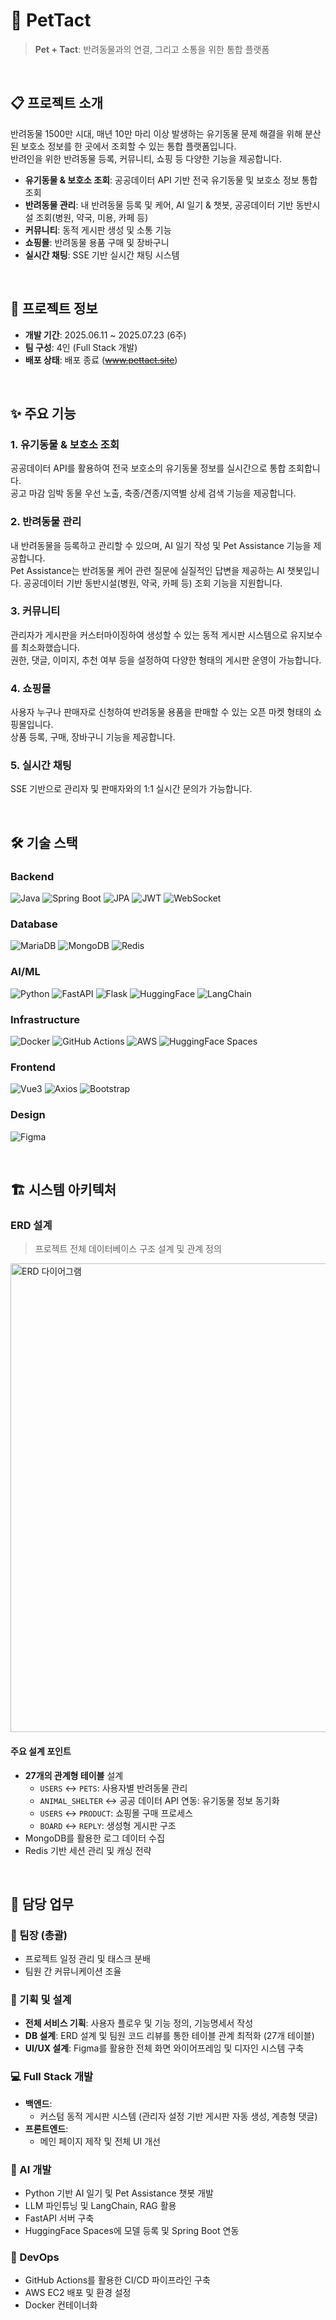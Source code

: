 # 🐾 PetTact
> **Pet + Tact**: 반려동물과의 연결, 그리고 소통을 위한 통합 플랫폼

<br>

## 📋 프로젝트 소개
 
반려동물 1500만 시대, 매년 10만 마리 이상 발생하는 유기동물 문제 해결을 위해 분산된 보호소 정보를 한 곳에서 조회할 수 있는 통합 플랫폼입니다. <br>
반려인을 위한 반려동물 등록, 커뮤니티, 쇼핑 등 다양한 기능을 제공합니다.

- **유기동물 & 보호소 조회**: 공공데이터 API 기반 전국 유기동물 및 보호소 정보 통합 조회
- **반려동물 관리**: 내 반려동물 등록 및 케어, AI 일기 & 챗봇, 공공데이터 기반 동반시설 조회(병원, 약국, 미용, 카페 등)
- **커뮤니티**: 동적 게시판 생성 및 소통 기능
- **쇼핑몰**: 반려동물 용품 구매 및 장바구니
- **실시간 채팅**: SSE 기반 실시간 채팅 시스템

<br>

## 📅 프로젝트 정보
- **개발 기간**: 2025.06.11 ~ 2025.07.23 (6주)
- **팀 구성**: 4인 (Full Stack 개발)
- **배포 상태**: 배포 종료 (~~www.pettact.site~~)


<br>

## ✨ 주요 기능

### 1. 유기동물 & 보호소 조회
공공데이터 API를 활용하여 전국 보호소의 유기동물 정보를 실시간으로 통합 조회합니다. <br>
공고 마감 임박 동물 우선 노출, 축종/견종/지역별 상세 검색 기능을 제공합니다.

### 2. 반려동물 관리
내 반려동물을 등록하고 관리할 수 있으며, AI 일기 작성 및 Pet Assistance 기능을 제공합니다. <br>
Pet Assistance는 반려동물 케어 관련 질문에 실질적인 답변을 제공하는 AI 챗봇입니다.
공공데이터 기반 동반시설(병원, 약국, 카페 등) 조회 기능을 지원합니다.

### 3. 커뮤니티
관리자가 게시판을 커스터마이징하여 생성할 수 있는 동적 게시판 시스템으로 유지보수를 최소화했습니다. <br>
권한, 댓글, 이미지, 추천 여부 등을 설정하여 다양한 형태의 게시판 운영이 가능합니다.

### 4. 쇼핑몰
사용자 누구나 판매자로 신청하여 반려동물 용품을 판매할 수 있는 오픈 마켓 형태의 쇼핑몰입니다. <br>
상품 등록, 구매, 장바구니 기능을 제공합니다.

### 5. 실시간 채팅
SSE 기반으로 관리자 및 판매자와의 1:1 실시간 문의가 가능합니다.

<br>

## 🛠️ 기술 스택

### Backend
![Java](https://img.shields.io/badge/Java-17-007396?style=flat-square&logo=java)
![Spring Boot](https://img.shields.io/badge/Spring%20Boot-3.x-6DB33F?style=flat-square&logo=springboot)
![JPA](https://img.shields.io/badge/JPA-Hibernate-59666C?style=flat-square&logo=hibernate)
![JWT](https://img.shields.io/badge/JWT-Auth-000000?style=flat-square&logo=jsonwebtokens)
![WebSocket](https://img.shields.io/badge/WebSocket-STOMP-010101?style=flat-square)

### Database
![MariaDB](https://img.shields.io/badge/MariaDB-003545?style=flat-square&logo=mariadb&logoColor=white)
![MongoDB](https://img.shields.io/badge/MongoDB-47A248?style=flat-square&logo=mongodb&logoColor=white)
![Redis](https://img.shields.io/badge/Redis-DC382D?style=flat-square&logo=redis&logoColor=white)

### AI/ML
![Python](https://img.shields.io/badge/Python-3776AB?style=flat-square&logo=python&logoColor=white)
![FastAPI](https://img.shields.io/badge/FastAPI-009688?style=flat-square&logo=fastapi&logoColor=white)
![Flask](https://img.shields.io/badge/Flask-000000?style=flat-square&logo=flask&logoColor=white)
![HuggingFace](https://img.shields.io/badge/HuggingFace-FFD21E?style=flat-square&logo=huggingface&logoColor=black)
![LangChain](https://img.shields.io/badge/LangChain-121212?style=flat-square&logoColor=white)

### Infrastructure
![Docker](https://img.shields.io/badge/Docker-2496ED?style=flat-square&logo=docker&logoColor=white)
![GitHub Actions](https://img.shields.io/badge/GitHub%20Actions-2088FF?style=flat-square&logo=githubactions&logoColor=white)
![AWS](https://img.shields.io/badge/AWS-232F3E?style=flat-square&logo=amazonaws&logoColor=white)
![HuggingFace Spaces](https://img.shields.io/badge/HF%20Spaces-FFD21E?style=flat-square&logo=huggingface&logoColor=black)

### Frontend
![Vue3](https://img.shields.io/badge/Vue3-4FC08D?style=flat-square&logo=vuedotjs&logoColor=white)
![Axios](https://img.shields.io/badge/Axios-5A29E4?style=flat-square&logo=axios&logoColor=white)
![Bootstrap](https://img.shields.io/badge/Bootstrap-7952B3?style=flat-square&logo=bootstrap&logoColor=white)

### Design
![Figma](https://img.shields.io/badge/Figma-F24E1E?style=flat-square&logo=figma&logoColor=white)

<br>

## 🏗️ 시스템 아키텍처

### ERD 설계
> 프로젝트 전체 데이터베이스 구조 설계 및 관계 정의

<img width="750" alt="ERD 다이어그램" src="https://github.com/user-attachments/assets/73de7969-72af-4495-9417-96d6979582af" />


#### 주요 설계 포인트
- **27개의 관계형 테이블** 설계
  - `USERS` ↔ `PETS`: 사용자별 반려동물 관리
  - `ANIMAL_SHELTER` ↔ 공공 데이터 API 연동: 유기동물 정보 동기화
  - `USERS` ↔ `PRODUCT`: 쇼핑몰 구매 프로세스
  - `BOARD` ↔ `REPLY`: 생성형 게시판 구조
- MongoDB를 활용한 로그 데이터 수집
- Redis 기반 세션 관리 및 캐싱 전략

<br>

## 👥 담당 업무

### 🎯 팀장 (총괄)
- 프로젝트 일정 관리 및 태스크 분배
- 팀원 간 커뮤니케이션 조율

### 📐 기획 및 설계
- **전체 서비스 기획**: 사용자 플로우 및 기능 정의, 기능명세서 작성
- **DB 설계**: ERD 설계 및 팀원 코드 리뷰를 통한 테이블 관계 최적화 (27개 테이블)
- **UI/UX 설계**: Figma를 활용한 전체 화면 와이어프레임 및 디자인 시스템 구축

### 💻 Full Stack 개발
- **백엔드**: 
  - 커스텀 동적 게시판 시스템 (관리자 설정 기반 게시판 자동 생성, 계층형 댓글)
- **프론트엔드**: 
  - 메인 페이지 제작 및 전체 UI 개선

### 🤖 AI 개발
- Python 기반 AI 일기 및 Pet Assistance 챗봇 개발
- LLM 파인튜닝 및 LangChain, RAG 활용
- FastAPI 서버 구축
- HuggingFace Spaces에 모델 등록 및 Spring Boot 연동

### 🚀 DevOps
- GitHub Actions를 활용한 CI/CD 파이프라인 구축
- AWS EC2 배포 및 환경 설정
- Docker 컨테이너화



